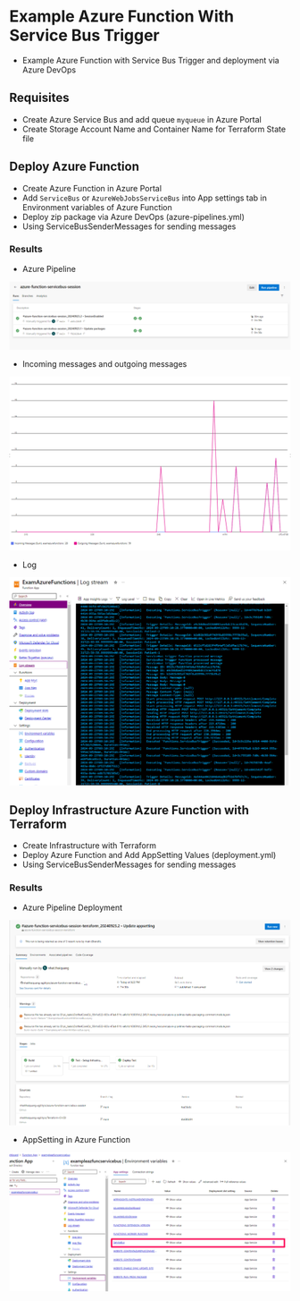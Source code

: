 # Example Azure Function With Service Bus Trigger
+ Example Azure Function with Service Bus Trigger and deployment via Azure DevOps

## Requisites
+ Create Azure Service Bus and add queue `myqueue` in Azure Portal
+ Create Storage Account Name and Container Name for Terraform State file

## Deploy Azure Function
+ Create Azure Function in Azure Portal
+ Add `ServiceBus` or `AzureWebJobsServiceBus` into App settings tab in Environment variables of Azure Function
+ Deploy zip package via Azure DevOps (azure-pipelines.yml)
+ Using ServiceBusSenderMessages for sending messages

### Results
+ Azure Pipeline

![Azure Pipeline](./Images/Azure-Pipeline.png)


+ Incoming messages and outgoing messages

![Queue](./Images/Queue.png)


+ Log

![LogStream](./Images/LogStream.png)

## Deploy Infrastructure Azure Function with Terraform
+ Create Infrastructure with Terraform
+ Deploy Azure Function and Add AppSetting Values (deployment.yml)
+ Using ServiceBusSenderMessages for sending messages

### Results
+ Azure Pipeline Deployment

![Azure Pipeline](./Images/az-deployment.png)

+ AppSetting in Azure Function

![AppSetting](./Images/appsettings.png)
